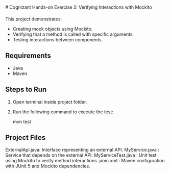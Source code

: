 ﻿# Cognizant Hands-on Exercise 2: Verifying Interactions with Mockito

This project demonstrates:

- Creating mock objects using Mockito.
- Verifying that a method is called with specific arguments.
- Testing interactions between components.

## Requirements
- Java
- Maven

## Steps to Run

1. Open terminal inside project folder.
2. Run the following command to execute the test:

   mvn test

## Project Files

ExternalApi.java: Interface representing an external API.
MyService.java : Service that depends on the external API.
MyServiceTest.java : Unit test using Mockito to verify method interactions.
pom.xml : Maven configuration with JUnit 5 and Mockito dependencies.

